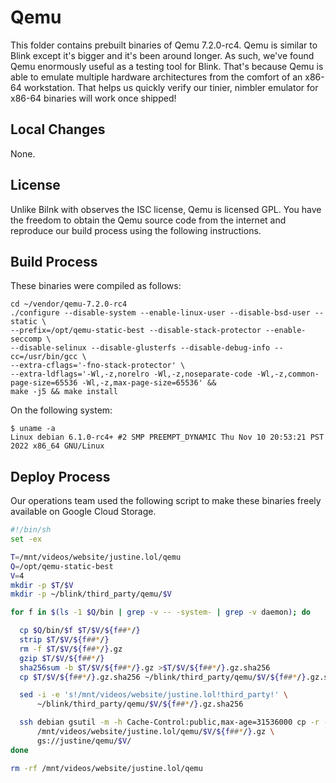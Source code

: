 # Qemu

This folder contains prebuilt binaries of Qemu 7.2.0-rc4. Qemu is
similar to Blink except it's bigger and it's been around longer. As
such, we've found Qemu enormously useful as a testing tool for Blink.
That's because Qemu is able to emulate multiple hardware architectures
from the comfort of an x86-64 workstation. That helps us quickly verify
our tinier, nimbler emulator for x86-64 binaries will work once shipped!

## Local Changes

None.

## License

Unlike Bilnk with observes the ISC license, Qemu is licensed GPL. You
have the freedom to obtain the Qemu source code from the internet and
reproduce our build process using the following instructions.

## Build Process

These binaries were compiled as follows:

```
cd ~/vendor/qemu-7.2.0-rc4
./configure --disable-system --enable-linux-user --disable-bsd-user --static \
--prefix=/opt/qemu-static-best --disable-stack-protector --enable-seccomp \
--disable-selinux --disable-glusterfs --disable-debug-info --cc=/usr/bin/gcc \
--extra-cflags='-fno-stack-protector' \
--extra-ldflags='-Wl,-z,norelro -Wl,-z,noseparate-code -Wl,-z,common-page-size=65536 -Wl,-z,max-page-size=65536' &&
make -j5 && make install
```

On the following system:

```
$ uname -a
Linux debian 6.1.0-rc4+ #2 SMP PREEMPT_DYNAMIC Thu Nov 10 20:53:21 PST 2022 x86_64 GNU/Linux
```

## Deploy Process

Our operations team used the following script to make these binaries
freely available on Google Cloud Storage.

```sh
#!/bin/sh
set -ex

T=/mnt/videos/website/justine.lol/qemu
Q=/opt/qemu-static-best
V=4
mkdir -p $T/$V
mkdir -p ~/blink/third_party/qemu/$V

for f in $(ls -1 $Q/bin | grep -v -- -system- | grep -v daemon); do

  cp $Q/bin/$f $T/$V/${f##*/}
  strip $T/$V/${f##*/}
  rm -f $T/$V/${f##*/}.gz
  gzip $T/$V/${f##*/}
  sha256sum -b $T/$V/${f##*/}.gz >$T/$V/${f##*/}.gz.sha256
  cp $T/$V/${f##*/}.gz.sha256 ~/blink/third_party/qemu/$V/${f##*/}.gz.sha256

  sed -i -e 's!/mnt/videos/website/justine.lol!third_party!' \
      ~/blink/third_party/qemu/$V/${f##*/}.gz.sha256

  ssh debian gsutil -m -h Cache-Control:public,max-age=31536000 cp -r -a public-read \
      /mnt/videos/website/justine.lol/qemu/$V/${f##*/}.gz \
      gs://justine/qemu/$V/
done

rm -rf /mnt/videos/website/justine.lol/qemu
```
